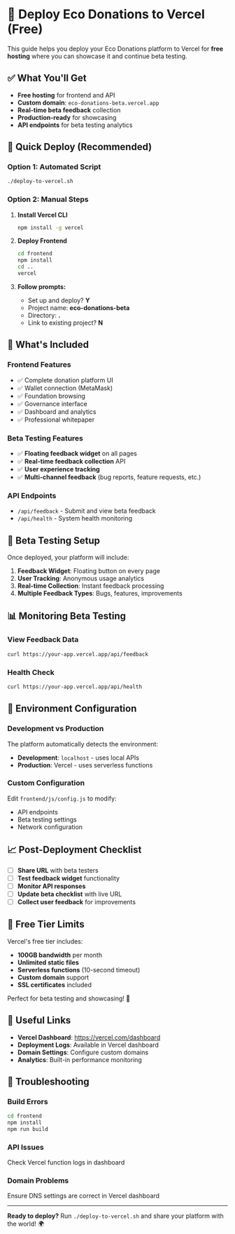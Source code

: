 # 🚀 Deploy Eco Donations to Vercel (Free)

This guide helps you deploy your Eco Donations platform to Vercel for **free hosting** where you can showcase it and continue beta testing.

## ✅ What You'll Get

- **Free hosting** for frontend and API
- **Custom domain**: `eco-donations-beta.vercel.app`
- **Real-time beta feedback** collection
- **Production-ready** for showcasing
- **API endpoints** for beta testing analytics

## 🎯 Quick Deploy (Recommended)

### Option 1: Automated Script

```bash
./deploy-to-vercel.sh
```

### Option 2: Manual Steps

1. **Install Vercel CLI**

   ```bash
   npm install -g vercel
   ```

2. **Deploy Frontend**

   ```bash
   cd frontend
   npm install
   cd ..
   vercel
   ```

3. **Follow prompts:**
   - Set up and deploy? **Y**
   - Project name: **eco-donations-beta**
   - Directory: **.**
   - Link to existing project? **N**

## 📱 What's Included

### Frontend Features

- ✅ Complete donation platform UI
- ✅ Wallet connection (MetaMask)
- ✅ Foundation browsing
- ✅ Governance interface
- ✅ Dashboard and analytics
- ✅ Professional whitepaper

### Beta Testing Features

- ✅ **Floating feedback widget** on all pages
- ✅ **Real-time feedback collection** API
- ✅ **User experience tracking**
- ✅ **Multi-channel feedback** (bug reports, feature requests, etc.)

### API Endpoints

- `/api/feedback` - Submit and view beta feedback
- `/api/health` - System health monitoring

## 🧪 Beta Testing Setup

Once deployed, your platform will include:

1. **Feedback Widget**: Floating button on every page
2. **User Tracking**: Anonymous usage analytics
3. **Real-time Collection**: Instant feedback processing
4. **Multiple Feedback Types**: Bugs, features, improvements

## 📊 Monitoring Beta Testing

### View Feedback Data

```bash
curl https://your-app.vercel.app/api/feedback
```

### Health Check

```bash
curl https://your-app.vercel.app/api/health
```

## 🔧 Environment Configuration

### Development vs Production

The platform automatically detects the environment:

- **Development**: `localhost` - uses local APIs
- **Production**: Vercel - uses serverless functions

### Custom Configuration

Edit `frontend/js/config.js` to modify:

- API endpoints
- Beta testing settings
- Network configuration

## 📈 Post-Deployment Checklist

- [ ] **Share URL** with beta testers
- [ ] **Test feedback widget** functionality
- [ ] **Monitor API responses**
- [ ] **Update beta checklist** with live URL
- [ ] **Collect user feedback** for improvements

## 🌟 Free Tier Limits

Vercel's free tier includes:

- **100GB bandwidth** per month
- **Unlimited static files**
- **Serverless functions** (10-second timeout)
- **Custom domain** support
- **SSL certificates** included

Perfect for beta testing and showcasing! 🎉

## 🔗 Useful Links

- **Vercel Dashboard**: https://vercel.com/dashboard
- **Deployment Logs**: Available in Vercel dashboard
- **Domain Settings**: Configure custom domains
- **Analytics**: Built-in performance monitoring

## 🚨 Troubleshooting

### Build Errors

```bash
cd frontend
npm install
npm run build
```

### API Issues

Check Vercel function logs in dashboard

### Domain Problems

Ensure DNS settings are correct in Vercel dashboard

---

**Ready to deploy?** Run `./deploy-to-vercel.sh` and share your platform with the world! 🌍
